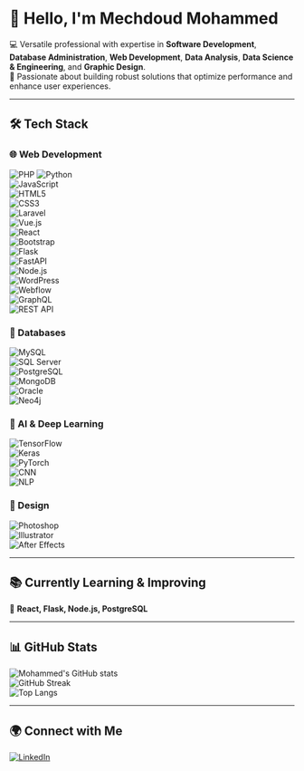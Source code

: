 # 👋 Hello, I'm Mechdoud Mohammed  

💻 Versatile professional with expertise in **Software Development**, **Database Administration**, **Web Development**, **Data Analysis**, **Data Science & Engineering**, and **Graphic Design**.  
🚀 Passionate about building robust solutions that optimize performance and enhance user experiences.  

---

## 🛠️ Tech Stack  

### 🌐 Web Development  
![PHP](https://img.shields.io/badge/PHP-777BB4?style=flat&logo=php&logoColor=white) ![Python](https://img.shields.io/badge/Python-3776AB?style=flat&logo=python&logoColor=white)  
![JavaScript](https://img.shields.io/badge/JavaScript-F7DF1E?style=flat&logo=javascript&logoColor=black)  
![HTML5](https://img.shields.io/badge/HTML5-E34F26?style=flat&logo=html5&logoColor=white)  
![CSS3](https://img.shields.io/badge/CSS3-1572B6?style=flat&logo=css3&logoColor=white)  
![Laravel](https://img.shields.io/badge/Laravel-FF2D20?style=flat&logo=laravel&logoColor=white)  
![Vue.js](https://img.shields.io/badge/Vue.js-4FC08D?style=flat&logo=vue.js&logoColor=white)  
![React](https://img.shields.io/badge/React-20232A?style=flat&logo=react&logoColor=61DAFB)  
![Bootstrap](https://img.shields.io/badge/Bootstrap-563D7C?style=flat&logo=bootstrap&logoColor=white)  
![Flask](https://img.shields.io/badge/Flask-000000?style=flat&logo=flask&logoColor=white)  
![FastAPI](https://img.shields.io/badge/FastAPI-009688?style=flat&logo=fastapi&logoColor=white)  
![Node.js](https://img.shields.io/badge/Node.js-339933?style=flat&logo=node.js&logoColor=white)  
![WordPress](https://img.shields.io/badge/WordPress-21759B?style=flat&logo=wordpress&logoColor=white)  
![Webflow](https://img.shields.io/badge/Webflow-4353FF?style=flat&logo=webflow&logoColor=white)  
![GraphQL](https://img.shields.io/badge/GraphQL-E10098?style=flat&logo=graphql&logoColor=white)  
![REST API](https://img.shields.io/badge/REST-02569B?style=flat&logo=rest&logoColor=white)  

### 💾 Databases  
![MySQL](https://img.shields.io/badge/MySQL-4479A1?style=flat&logo=mysql&logoColor=white)  
![SQL Server](https://img.shields.io/badge/SQL%20Server-CC2927?style=flat&logo=microsoftsqlserver&logoColor=white)  
![PostgreSQL](https://img.shields.io/badge/PostgreSQL-336791?style=flat&logo=postgresql&logoColor=white)  
![MongoDB](https://img.shields.io/badge/MongoDB-4EA94B?style=flat&logo=mongodb&logoColor=white)  
![Oracle](https://img.shields.io/badge/Oracle-F80000?style=flat&logo=oracle&logoColor=white)  
![Neo4j](https://img.shields.io/badge/Neo4j-018BFF?style=flat&logo=neo4j&logoColor=white)  

### 🤖 AI & Deep Learning  
![TensorFlow](https://img.shields.io/badge/TensorFlow-FF6F00?style=flat&logo=tensorflow&logoColor=white)  
![Keras](https://img.shields.io/badge/Keras-D00000?style=flat&logo=keras&logoColor=white)  
![PyTorch](https://img.shields.io/badge/PyTorch-EE4C2C?style=flat&logo=pytorch&logoColor=white)  
![CNN](https://img.shields.io/badge/CNN-333333?style=flat&logo=deepin&logoColor=white)  
![NLP](https://img.shields.io/badge/NLP-0088cc?style=flat&logo=ai&logoColor=white)  

### 🎨 Design  
![Photoshop](https://img.shields.io/badge/Photoshop-31A8FF?style=flat&logo=adobephotoshop&logoColor=white)  
![Illustrator](https://img.shields.io/badge/Illustrator-FF9A00?style=flat&logo=adobeillustrator&logoColor=white)  
![After Effects](https://img.shields.io/badge/After%20Effects-9999FF?style=flat&logo=adobeaftereffects&logoColor=white)  

---

## 📚 Currently Learning & Improving  
🌱 **React, Flask, Node.js, PostgreSQL**  

---

## 📊 GitHub Stats  
![Mohammed's GitHub stats](https://github-readme-stats.vercel.app/api?username=YourUsername&show_icons=true&theme=tokyonight)  
![GitHub Streak](https://streak-stats.demolab.com?user=YourUsername&theme=tokyonight)  
![Top Langs](https://github-readme-stats.vercel.app/api/top-langs/?username=YourUsername&layout=compact&theme=tokyonight)  

---

## 🌍 Connect with Me  
[![LinkedIn](https://img.shields.io/badge/LinkedIn-0A66C2?style=flat&logo=linkedin&logoColor=white)](https://www.linkedin.com/in/mechdoudmohammed/)  
